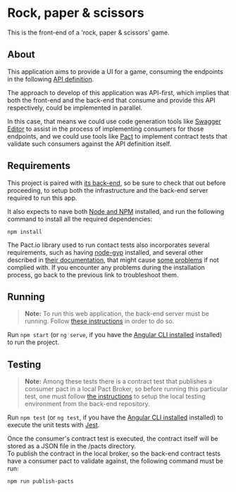 # Rock, paper & scissors

This is the front-end of a 'rock, paper & scissors' game.

## About

This application aims to provide a UI for a game, consuming the endpoints in the following [API definition](https://github.com/jobosk/rps-api).

The approach to develop of this application was API-first, which implies that both the front-end and the back-end that consume and provide this API respectively, could be implemented in parallel.

In this case, that means we could use code generation tools like [Swagger Editor](https://editor.swagger.io/) to assist in the process of implementing consumers for those endpoints, and we could use tools like [Pact](https://pact.io/) to implement contract tests that validate such consumers against the API definition itself.

## Requirements

This project is paired with [its back-end](https://github.com/jobosk/rps-service), so be sure to check that out before proceeding, to setup both the infrastructure and the back-end server required to run this app.

It also expects to nave both [Node and NPM](https://docs.npmjs.com/downloading-and-installing-node-js-and-npm) installed, and run the following command to install all the required dependencies:
```
npm install
```

The Pact.io library used to run contact tests also incorporates several requirements, such as having [node-gyp](https://github.com/nodejs/node-gyp#installation) installed, and several other described in [their documentation](https://github.com/pact-foundation/pact-js-core#installation), that might cause [some problems](https://docs.pact.io/implementation_guides/javascript/docs/troubleshooting) if not complied with. If you encounter any problems during the installation process, go back to the previous link to troubleshoot them.

## Running

> **Note:** To run this web application, the back-end server must be running. Follow [these instructions](https://github.com/jobosk/rps-service#installation) in order to do so.

Run `npm start` (or `ng serve`, if you have the [Angular CLI installed](https://angular.io/cli) installed) to run the project.

## Testing

> **Note:** Among these tests there is a contract test that publishes a consumer pact in a local Pact Broker, so before running this particular test, one must follow [the instructions](https://github.com/jobosk/rps-service#testing) to setup the local testing environment from the back-end repository.

Run `npm test` (or `ng test`, if you have the [Angular CLI installed](https://angular.io/cli) installed) to execute the unit tests with [Jest](https://jestjs.io).

Once the consumer's contract test is executed, the contract itself will be stored as a JSON file in the /pacts directory.\
To publish the contract in the local broker, so the back-end contract tests have a consumer pact to validate against, the following command must be run:
```
npm run publish-pacts
```

